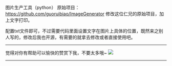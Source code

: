 图片生产工具（python）
原始项目：https://github.com/guoruibiao/ImageGenerator 修改这位仁兄的原始项目，加上文字打印。

配置txt文件即可，不过需要代码里面设置文字在图片上具体的位置，既然来之别人写的，修改后我也开源，有需要的就拿去修改或者直接使用吧。


***

觉得对你有帮助可以愉快的赞赏下我，不要太多哦~
![](http://btlearn.com/wp-content/uploads/2018/03/xxxx.jpg)

***

